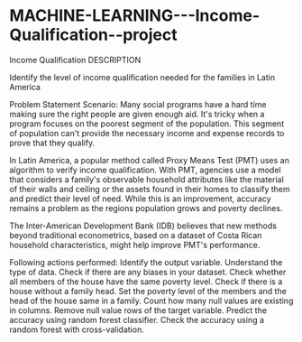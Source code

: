 # MACHINE-LEARNING---Income-Qualification--project
Income Qualification 
DESCRIPTION

Identify the level of income qualification needed for the families in Latin America







Problem Statement Scenario:
Many social programs have a hard time making sure the right people are given enough aid. It's tricky when a program focuses on the poorest segment of the population. This segment of population can't provide the necessary income and expense records to prove that they qualify.

In Latin America, a popular method called Proxy Means Test (PMT) uses an algorithm to verify income qualification. With PMT, agencies use a model that considers a family's observable household attributes like the material of their walls and ceiling or the assets found in their homes to classify them and predict their level of need. While this is an improvement, accuracy remains a problem as the regions population grows and poverty declines.

The Inter-American Development Bank (IDB) believes that new methods beyond traditional econometrics, based on a dataset of Costa Rican household characteristics, might help improve PMT's performance.

Following actions performed:
Identify the output variable.
Understand the type of data.
Check if there are any biases in your dataset.
Check whether all members of the house have the same poverty level.
Check if there is a house without a family head.
Set the poverty level of the members and the head of the house same in a family.
Count how many null values are existing in columns.
Remove null value rows of the target variable.
Predict the accuracy using random forest classifier.
Check the accuracy using a random forest with cross-validation.

